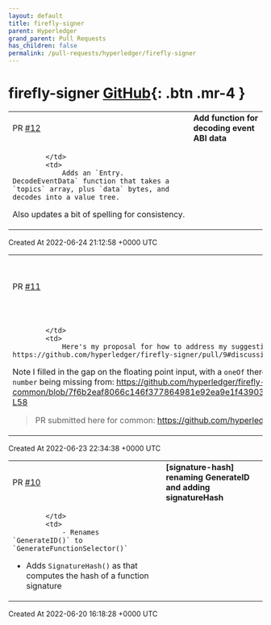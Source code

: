 ```yaml
---
layout: default
title: firefly-signer
parent: Hyperledger
grand_parent: Pull Requests
has_children: false
permalink: /pull-requests/hyperledger/firefly-signer
---
```


# firefly-signer <span class="fs-3 right-align">[GitHub](https://github.com/hyperledger/firefly-signer){: .btn .mr-4 }</span>


<div>
    <table>
        <tr>
            <td>
                PR <a href="https://github.com/hyperledger/firefly-signer/pull/12" class=".btn">#12</a>
            </td>
            <td>
                <b>
                    Add function for decoding event ABI data
                </b>
            </td>
        </tr>
        <tr>
            <td>
                
            </td>
            <td>
                Adds an `Entry. DecodeEventData` function that takes a `topics` array, plus `data` bytes, and decodes into a value tree.

Also updates a bit of spelling for consistency.
            </td>
        </tr>
    </table>
    <div class="right-align">
        Created At 2022-06-24 21:12:58 +0000 UTC
    </div>
</div>

<div>
    <table>
        <tr>
            <td>
                PR <a href="https://github.com/hyperledger/firefly-signer/pull/11" class=".btn">#11</a>
            </td>
            <td>
                <b>
                    Proposal to standardize elementary type info in the abi package
                </b>
            </td>
        </tr>
        <tr>
            <td>
                
            </td>
            <td>
                Here's my proposal for how to address my suggestion in https://github.com/hyperledger/firefly-signer/pull/9#discussion_r905462373

Note I filled in the gap on the floating point input, with a `oneOf` there, and this means the test fails due to `number` being missing from: https://github.com/hyperledger/firefly-common/blob/7f6b2eaf8066c146f377864981e92ea9e1f43903/pkg/fftypes/ffi_param_validator.go#L54-L58

> PR submitted here for common: https://github.com/hyperledger/firefly-common/pull/21
            </td>
        </tr>
    </table>
    <div class="right-align">
        Created At 2022-06-23 22:34:38 +0000 UTC
    </div>
</div>

<div>
    <table>
        <tr>
            <td>
                PR <a href="https://github.com/hyperledger/firefly-signer/pull/10" class=".btn">#10</a>
            </td>
            <td>
                <b>
                    [signature-hash] renaming GenerateID and adding signatureHash
                </b>
            </td>
        </tr>
        <tr>
            <td>
                
            </td>
            <td>
                - Renames `GenerateID()` to `GenerateFunctionSelector()`
- Adds `SignatureHash()` as that computes the hash of a function signature
            </td>
        </tr>
    </table>
    <div class="right-align">
        Created At 2022-06-20 16:18:28 +0000 UTC
    </div>
</div>

